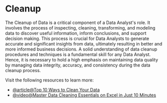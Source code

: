 # Cleanup

The Cleanup of Data is a critical component of a Data Analyst's role. It involves the process of inspecting, cleaning, transforming, and modeling data to discover useful information, inform conclusions, and support decision making. This process is crucial for Data Analysts to generate accurate and significant insights from data, ultimately resulting in better and more informed business decisions. A solid understanding of data cleanup procedures and techniques is a fundamental skill for any Data Analyst. Hence, it is necessary to hold a high emphasis on maintaining data quality by managing data integrity, accuracy, and consistency during the data cleanup process.

Visit the following resources to learn more:

- [@article@Top 10 Ways to Clean Your Data](https://support.microsoft.com/en-gb/office/top-ten-ways-to-clean-your-data-2844b620-677c-47a7-ac3e-c2e157d1db19)
- [@video@Master Data Cleaning Essentials on Excel in Just 10 Minutes](https://www.youtube.com/watch?v=jxq4-KSB_OA)